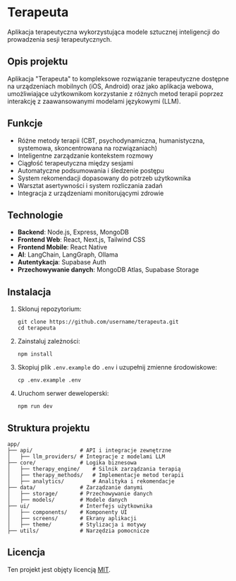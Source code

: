 # Terapeuta

Aplikacja terapeutyczna wykorzystująca modele sztucznej inteligencji do prowadzenia sesji terapeutycznych.

## Opis projektu

Aplikacja "Terapeuta" to kompleksowe rozwiązanie terapeutyczne dostępne na urządzeniach mobilnych (iOS, Android) oraz jako aplikacja webowa, umożliwiające użytkownikom korzystanie z różnych metod terapii poprzez interakcję z zaawansowanymi modelami językowymi (LLM).

## Funkcje

- Różne metody terapii (CBT, psychodynamiczna, humanistyczna, systemowa, skoncentrowana na rozwiązaniach)
- Inteligentne zarządzanie kontekstem rozmowy
- Ciągłość terapeutyczna między sesjami
- Automatyczne podsumowania i śledzenie postępu
- System rekomendacji dopasowany do potrzeb użytkownika
- Warsztat asertywności i system rozliczania zadań
- Integracja z urządzeniami monitorującymi zdrowie

## Technologie

- **Backend**: Node.js, Express, MongoDB
- **Frontend Web**: React, Next.js, Tailwind CSS
- **Frontend Mobile**: React Native
- **AI**: LangChain, LangGraph, Ollama
- **Autentykacja**: Supabase Auth
- **Przechowywanie danych**: MongoDB Atlas, Supabase Storage

## Instalacja

1. Sklonuj repozytorium:
   ```
   git clone https://github.com/username/terapeuta.git
   cd terapeuta
   ```

2. Zainstaluj zależności:
   ```
   npm install
   ```

3. Skopiuj plik `.env.example` do `.env` i uzupełnij zmienne środowiskowe:
   ```
   cp .env.example .env
   ```

4. Uruchom serwer deweloperski:
   ```
   npm run dev
   ```

## Struktura projektu

```
app/
├── api/               # API i integracje zewnętrzne
│   ├── llm_providers/ # Integracje z modelami LLM
├── core/              # Logika biznesowa
│   ├── therapy_engine/    # Silnik zarządzania terapią
│   ├── therapy_methods/   # Implementacje metod terapii
│   ├── analytics/         # Analityka i rekomendacje
├── data/              # Zarządzanie danymi
│   ├── storage/       # Przechowywanie danych
│   ├── models/        # Modele danych
├── ui/                # Interfejs użytkownika
│   ├── components/    # Komponenty UI
│   ├── screens/       # Ekrany aplikacji
│   ├── theme/         # Stylizacja i motywy
├── utils/             # Narzędzia pomocnicze
```

## Licencja

Ten projekt jest objęty licencją [MIT](LICENSE).
